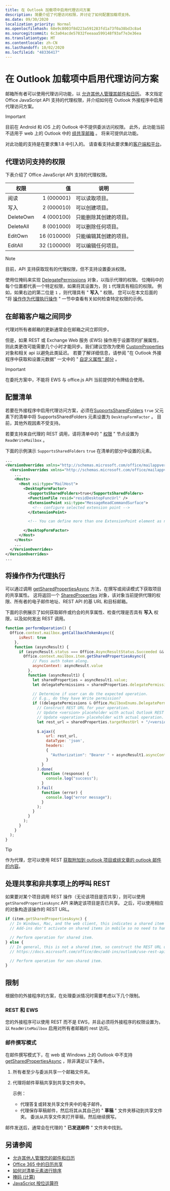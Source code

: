 ```yaml
---
title: 在 Outlook 加载项中启用代理访问方案
description: 简要介绍了代理访问权限，并讨论了如何配置加载项支持。
ms.date: 09/30/2020
localization_priority: Normal
ms.openlocfilehash: 68e9c8003f8d223a591283fd1a73f0a38bd3c8a4
ms.sourcegitcommit: 6c3a04acde57832feeaaa599148f93af7e3e36ea
ms.translationtype: MT
ms.contentlocale: zh-CN
ms.lasthandoff: 10/02/2020
ms.locfileid: "48336417"
---
```

# <a name="enable-delegate-access-scenarios-in-an-outlook-add-in"></a>在 Outlook 加载项中启用代理访问方案

邮箱所有者可以使用代理访问功能，以 [允许其他人管理其邮件和日历](https://support.office.com/article/allow-someone-else-to-manage-your-mail-and-calendar-41c40c04-3bd1-4d22-963a-28eafec25926)。 本文指定 Office JavaScript API 支持的代理权限，并介绍如何在 Outlook 外接程序中启用代理访问方案。

> [!IMPORTANT]
> 目前在 Android 和 iOS 上的 Outlook 中不提供委派访问权限。 此外，此功能当前不适用于 web 上的 Outlook 中的 [组共享邮箱](/microsoft-365/admin/create-groups/compare-groups?view=o365-worldwide&preserve-view=true#shared-mailboxes) 。 将来可提供此功能。
>
> 对此功能的支持是在要求集1.8 中引入的。 请查看支持此要求集的[客户端和平台](../reference/requirement-sets/outlook-api-requirement-sets.md#requirement-sets-supported-by-exchange-servers-and-outlook-clients)。

## <a name="supported-permissions-for-delegate-access"></a>代理访问支持的权限

下表介绍了 Office JavaScript API 支持的代理权限。

|权限|值|说明|
|---|---:|---|
|阅读|1 (000001) |可以读取项目。|
|写入|2 (000010) |可以创建项目。|
|DeleteOwn|4 (000100) |只能删除其创建的项目。|
|DeleteAll|8 (001000) |可以删除任何项目。|
|EditOwn|16 (010000) |只能编辑其创建的项目。|
|EditAll|32 (100000) |可以编辑任何项目。|

> [!NOTE]
> 目前，API 支持获取现有的代理权限，但不支持设置委派权限。

使用位掩码来实现 [DelegatePermissions](/javascript/api/outlook/office.mailboxenums.delegatepermissions) 对象，以指示代理的权限。 位掩码中的每个位置都代表一个特定权限，如果将其设置为，则 `1` 代理具有相应的权限。 例如，如果右边的第二位是 `1` ，则代理具有 " **写入** " 权限。 您可以在本文后面的 "将 [操作作为代理执行操作](#perform-an-operation-as-delegate) " 一节中查看有关如何检查特定权限的示例。

## <a name="sync-across-mailbox-clients"></a>在邮箱客户端之间同步

代理对所有者邮箱的更新通常会在邮箱之间立即同步。

但是，如果 REST 或 Exchange Web 服务 (EWS) 操作用于设置项的扩展属性，则此类更改可能需要几个小时才能同步。我们建议您改为使用 [CustomProperties](/javascript/api/outlook/office.customproperties) 对象和相关 api 以避免此类延迟。 若要了解详细信息，请参阅 "在 Outlook 外接程序中获取和设置元数据" 一文中的 " [自定义属性" 部分](metadata-for-an-outlook-add-in.md#custom-data-per-item-in-a-mailbox-custom-properties) 。

> [!IMPORTANT]
> 在委托方案中，不能将 EWS 与 office.js API 当前提供的令牌结合使用。

## <a name="configure-the-manifest"></a>配置清单

若要在外接程序中启用代理访问方案，必须在[SupportsSharedFolders](../reference/manifest/supportssharedfolders.md) `true` 父元素下的清单中将 SupportsSharedFolders 元素设置为 `DesktopFormFactor` 。 目前，其他外观因素不受支持。

若要支持来自代理的 REST 调用，请将清单中的 " [权限](../reference/manifest/permissions.md) " 节点设置为 `ReadWriteMailbox` 。

下面的示例演示 `SupportsSharedFolders` `true` 在清单的部分中设置的元素。

```XML
...
<VersionOverrides xmlns="http://schemas.microsoft.com/office/mailappversionoverrides" xsi:type="VersionOverridesV1_0">
  <VersionOverrides xmlns="http://schemas.microsoft.com/office/mailappversionoverrides/1.1" xsi:type="VersionOverridesV1_1">
    ...
    <Hosts>
      <Host xsi:type="MailHost">
        <DesktopFormFactor>
          <SupportsSharedFolders>true</SupportsSharedFolders>
          <FunctionFile resid="residDesktopFuncUrl" />
          <ExtensionPoint xsi:type="MessageReadCommandSurface">
            <!-- configure selected extension point -->
          </ExtensionPoint>

          <!-- You can define more than one ExtensionPoint element as needed -->

        </DesktopFormFactor>
      </Host>
    </Hosts>
    ...
  </VersionOverrides>
</VersionOverrides>
...
```

## <a name="perform-an-operation-as-delegate"></a>将操作作为代理执行

可以通过调用 [getSharedPropertiesAsync](../reference/objectmodel/preview-requirement-set/office.context.mailbox.item.md#methods) 方法，在撰写或阅读模式下获取项目的共享属性。 这将返回一个 [SharedProperties](/javascript/api/outlook/office.sharedproperties) 对象，该对象当前提供代理的权限、所有者的电子邮件地址、REST API 的基 URL 和目标邮箱。

下面的示例展示了如何获取邮件或约会的共享属性、检查代理是否具有 **写入** 权限，以及如何发出 REST 调用。

```js
function performOperation() {
  Office.context.mailbox.getCallbackTokenAsync({
      isRest: true
    },
    function (asyncResult) {
      if (asyncResult.status === Office.AsyncResultStatus.Succeeded && asyncResult.value !== "") {
        Office.context.mailbox.item.getSharedPropertiesAsync({
            // Pass auth token along.
            asyncContext: asyncResult.value
          },
          function (asyncResult1) {
            let sharedProperties = asyncResult1.value;
            let delegatePermissions = sharedProperties.delegatePermissions;

            // Determine if user can do the expected operation.
            // E.g., do they have Write permission?
            if ((delegatePermissions & Office.MailboxEnums.DelegatePermissions.Write) != 0) {
              // Construct REST URL for your operation.
              // Update <version> placeholder with actual Outlook REST API version e.g. "v2.0".
              // Update <operation> placeholder with actual operation.
              let rest_url = sharedProperties.targetRestUrl + "/<version>/users/" + sharedProperties.targetMailbox + "/<operation>";
  
              $.ajax({
                  url: rest_url,
                  dataType: 'json',
                  headers:
                  {
                    "Authorization": "Bearer " + asyncResult1.asyncContext
                  }
                }
              ).done(
                function (response) {
                  console.log("success");
                }
              ).fail(
                function (error) {
                  console.log("error message");
                }
              );
            }
          }
        );
      }
    }
  );
}
```

> [!TIP]
> 作为代理，您可以使用 REST [获取附加到 outlook 项目或组文章的 outlook 邮件的内容](/graph/outlook-get-mime-message#get-mime-content-of-an-outlook-message-attached-to-an-outlook-item-or-group-post)。

## <a name="handle-calling-rest-on-shared-and-non-shared-items"></a>处理共享和非共享项上的呼叫 REST

如果要对某个项目调用 REST 操作（无论该项目是否共享），则可以使用 `getSharedPropertiesAsync` API 来确定该项目是否已共享。 之后，可以使用相应的对象构造该操作的 REST URL。

```js
if (item.getSharedPropertiesAsync) {
  // In Windows, Mac, and the web client, this indicates a shared item so use SharedProperties properties to construct the REST URL.
  // Add-ins don't activate on shared items in mobile so no need to handle.

  // Perform operation for shared item.
} else {
  // In general, this is not a shared item, so construct the REST URL using info from the Call REST APIs article:
  // https://docs.microsoft.com/office/dev/add-ins/outlook/use-rest-api

  // Perform operation for non-shared item.
}
```

## <a name="limitations"></a>限制

根据你的外接程序的方案，在处理委派情况时需要考虑以下几个限制。

### <a name="rest-and-ews"></a>REST 和 EWS

您的外接程序可以使用 REST 而不是 EWS，并且必须将外接程序的权限设置为，以 `ReadWriteMailbox` 启用对所有者邮箱的 rest 访问。

### <a name="message-compose-mode"></a>邮件撰写模式

在邮件撰写模式下，在 web 或 Windows 上的 Outlook 中不支持 [getSharedPropertiesAsync](/javascript/api/outlook/office.messagecompose#getsharedpropertiesasync-options--callback-) ，除非满足以下条件。

1. 所有者至少与委派共享一个邮箱文件夹。
1. 代理将邮件草稿共享到共享文件夹中。

    示例：

    - 代理答复或转发共享文件夹中的电子邮件。
    - 代理保存草稿邮件，然后将其从其自己的 " **草稿** " 文件夹移动到共享文件夹。 委派从共享文件夹打开草稿，然后继续撰写。

邮件发送后，通常会在代理的 " **已发送邮件** " 文件夹中找到。

## <a name="see-also"></a>另请参阅

- [允许其他人管理您的邮件和日历](https://support.office.com/article/allow-someone-else-to-manage-your-mail-and-calendar-41c40c04-3bd1-4d22-963a-28eafec25926)
- [Office 365 中的日历共享](https://support.office.com/article/calendar-sharing-in-office-365-b576ecc3-0945-4d75-85f1-5efafb8a37b4)
- [如何对清单元素进行排序](../develop/manifest-element-ordering.md)
- [掩码 (计算) ](https://en.wikipedia.org/wiki/Mask_(computing))
- [JavaScript 按位运算符](https://www.w3schools.com/js/js_bitwise.asp)